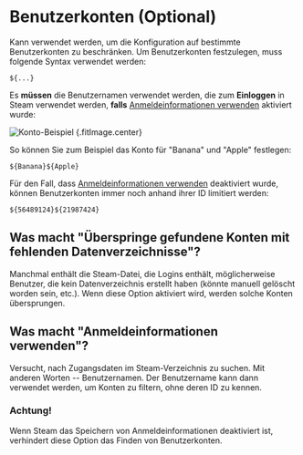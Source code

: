 # Benutzerkonten (Optional)

Kann verwendet werden, um die Konfiguration auf bestimmte Benutzerkonten zu beschränken. Um Benutzerkonten festzulegen, muss folgende Syntax verwendet werden:
```
${...}
```
Es **müssen** die Benutzernamen verwendet werden, die zum **Einloggen** in Steam verwendet werden, **falls** [Anmeldeinformationen verwenden](#what-does-use-account-credentials-do) aktiviert wurde:

![Konto-Beispiel](../../../assets/images/user-account-example.png) {.fitImage.center}

So können Sie zum Beispiel das Konto für "Banana" und "Apple" festlegen:

```
${Banana}${Apple}
```

Für den Fall, dass [Anmeldeinformationen verwenden](#what-does-use-account-credentials-do) deaktiviert wurde, können Benutzerkonten immer noch anhand ihrer ID limitiert werden:

```
${56489124}${21987424}
```

## Was macht "Überspringe gefundene Konten mit fehlenden Datenverzeichnisse"?

Manchmal enthält die Steam-Datei, die Logins enthält, möglicherweise Benutzer, die kein Datenverzeichnis erstellt haben (könnte manuell gelöscht worden sein, etc.). Wenn diese Option aktiviert wird, werden solche Konten übersprungen.

## Was macht "Anmeldeinformationen verwenden"?

Versucht, nach Zugangsdaten im Steam-Verzeichnis zu suchen. Mit anderen Worten -- Benutzernamen. Der Benutzername kann dann verwendet werden, um Konten zu filtern, ohne deren ID zu kennen.

### Achtung!

Wenn Steam das Speichern von Anmeldeinformationen deaktiviert ist, verhindert diese Option das Finden von Benutzerkonten.
